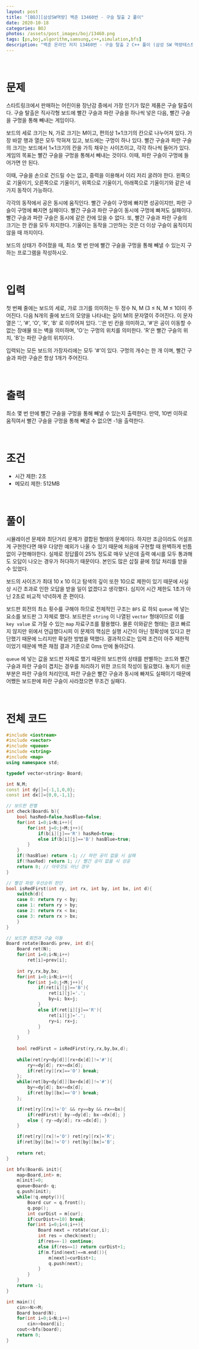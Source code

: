 ```yaml
---
layout: post
title: "[BOJ][삼성SW역량] 백준 13460번 - 구슬 탈출 2 풀이"
date: 2020-10-18
categories: BOJ
photos: /assets/post_images/boj/13460.png
tags: [ps,boj,algorithm,samsung,c++,simulation,bfs]
description: "백준 온라인 저지 13460번 - 구슬 탈출 2 C++ 풀이 (삼성 SW 역량테스트 기출)"
---
```


<br>

# 문제
스타트링크에서 판매하는 어린이용 장난감 중에서 가장 인기가 많은 제품은 구슬 탈출이다. 구슬 탈출은 직사각형 보드에 빨간 구슬과 파란 구슬을 하나씩 넣은 다음, 빨간 구슬을 구멍을 통해 빼내는 게임이다.

보드의 세로 크기는 N, 가로 크기는 M이고, 편의상 1×1크기의 칸으로 나누어져 있다. 가장 바깥 행과 열은 모두 막혀져 있고, 보드에는 구멍이 하나 있다. 빨간 구슬과 파란 구슬의 크기는 보드에서 1×1크기의 칸을 가득 채우는 사이즈이고, 각각 하나씩 들어가 있다. 게임의 목표는 빨간 구슬을 구멍을 통해서 빼내는 것이다. 이때, 파란 구슬이 구멍에 들어가면 안 된다.

이때, 구슬을 손으로 건드릴 수는 없고, 중력을 이용해서 이리 저리 굴려야 한다. 왼쪽으로 기울이기, 오른쪽으로 기울이기, 위쪽으로 기울이기, 아래쪽으로 기울이기와 같은 네 가지 동작이 가능하다.

각각의 동작에서 공은 동시에 움직인다. 빨간 구슬이 구멍에 빠지면 성공이지만, 파란 구슬이 구멍에 빠지면 실패이다. 빨간 구슬과 파란 구슬이 동시에 구멍에 빠져도 실패이다. 빨간 구슬과 파란 구슬은 동시에 같은 칸에 있을 수 없다. 또, 빨간 구슬과 파란 구슬의 크기는 한 칸을 모두 차지한다. 기울이는 동작을 그만하는 것은 더 이상 구슬이 움직이지 않을 때 까지이다.

보드의 상태가 주어졌을 때, 최소 몇 번 만에 빨간 구슬을 구멍을 통해 빼낼 수 있는지 구하는 프로그램을 작성하시오.

<br>

# 입력
첫 번째 줄에는 보드의 세로, 가로 크기를 의미하는 두 정수 N, M (3 ≤ N, M ≤ 10)이 주어진다. 다음 N개의 줄에 보드의 모양을 나타내는 길이 M의 문자열이 주어진다. 이 문자열은 '.', '#', 'O', 'R', 'B' 로 이루어져 있다. '.'은 빈 칸을 의미하고, '#'은 공이 이동할 수 없는 장애물 또는 벽을 의미하며, 'O'는 구멍의 위치를 의미한다. 'R'은 빨간 구슬의 위치, 'B'는 파란 구슬의 위치이다.

입력되는 모든 보드의 가장자리에는 모두 '#'이 있다. 구멍의 개수는 한 개 이며, 빨간 구슬과 파란 구슬은 항상 1개가 주어진다.

<br>

# 출력
최소 몇 번 만에 빨간 구슬을 구멍을 통해 빼낼 수 있는지 출력한다. 만약, 10번 이하로 움직여서 빨간 구슬을 구멍을 통해 빼낼 수 없으면 -1을 출력한다.

<br>

# 조건
- 시간 제한: 2초
- 메모리 제한: 512MB

<br>

# 풀이
시뮬레이션 문제와 최단거리 문제가 결합된 형태의 문제이다. 하지만 조금이라도 어설프게 구현한다면 매우 다양한 예외가 나올 수 있기 때문에 처음에 구현할 때 완벽하게 빈틈없이 구현해야한다. 실제로 정답률이 25% 정도로 매우 낮은데 출력 예시를 모두 통과해도 오답이 나오는 경우가 허다하기 때문이다. 본인도 많은 삽질 끝에 정답 처리를 받을 수 있었다.

보드의 사이즈가 최대 10 x 10 이고 탐색의 깊이 또한 10으로 제한이 있기 때문에 사실상 시간 초과로 인한 오답을 받을 일이 없겠다고 생각했다. 심지어 시간 제한도 1초가 아닌 2초로 비교적 넉넉하게 준 편이다.

보드판 회전의 최소 횟수를 구해야 하므로 전체적인 구조는 `BFS` 로 하되 `queue` 에 넣는 요소를 보드판 그 자체로 했다. 보드판은 `string` 이 나열된 `vector` 형태이므로 이를 `key value` 로 가질 수 있는 `map` 자료구조를 활용했다. 물론 이와같은 형태는 결코 빠르지 않지만 위에서 언급했다시피 이 문제의 핵심은 실행 시간이 아닌 정확성에 있다고 판단했기 때문에 느리지만 확실한 방법을 택했다. 결과적으로는 입력 조건이 아주 제한적이었기 때문에 백준 채점 결과 기준으로 0ms 만에 돌아갔다.

`queue` 에 넣는 값을 보드판 자체로 했기 때문의 보드판의 상태를 판별하는 코드와 빨간 구슬과 파란 구슬이 겹치는 경우를 처리하기 위한 코드의 작성이 필요했다. 놓치기 쉬운 부분은 파란 구슬의 처리인데, 파란 구슬은 빨간 구슬과 동시에 빠져도 실패이기 때문에 어쨌든 보드판에 파란 구슬이 사라졌으면 무조건 실패다.

<br>

# 전체 코드

```c++
#include <iostream>
#include <vector>
#include <queue>
#include <string>
#include <map>
using namespace std;

typedef vector<string> Board;

int N,M;
const int dy[]={-1,1,0,0};
const int dx[]={0,0,-1,1};

// 보드판 판별
int check(Board& b){
    bool hasRed=false,hasBlue=false;
    for(int i=0;i<N;i++){
        for(int j=0;j<M;j++){
            if(b[i][j]=='R') hasRed=true;
            else if(b[i][j]=='B') hasBlue=true;
        }
    }
    if(!hasBlue) return -1; // 파란 공이 없을 시 실패
    if(!hasRed) return 1; // 빨간 공이 없을 시 성공
    return 0; // 아무것도 아닌 경우
}

// 빨강 파랑 우선순위 판단
bool isRedFirst(int ry, int rx, int by, int bx, int d){
    switch(d){
    case 0: return ry < by;
    case 1: return ry > by;
    case 2: return rx < bx;
    case 3: return rx > bx;
    }
}

// 보드판 회전과 구슬 이동
Board rotate(Board& prev, int d){
    Board ret(N);
    for(int i=0;i<N;i++)
        ret[i]=prev[i];
        
    int ry,rx,by,bx;
    for(int i=0;i<N;i++){
        for(int j=0;j<M;j++){
            if(ret[i][j]=='B'){
                ret[i][j]='.';
                by=i; bx=j;
            }
            else if(ret[i][j]=='R'){
                ret[i][j]='.';
                ry=i; rx=j;
            }
        }
    }
    
    bool redFirst = isRedFirst(ry,rx,by,bx,d);
    
    while(ret[ry+dy[d]][rx+dx[d]]!='#'){
        ry+=dy[d]; rx+=dx[d];
        if(ret[ry][rx]=='O') break;
    };
    while(ret[by+dy[d]][bx+dx[d]]!='#'){
        by+=dy[d]; bx+=dx[d];
        if(ret[by][bx]=='O') break;
    };

    if(ret[ry][rx]!='O' && ry==by && rx==bx){
        if(redFirst){ by-=dy[d]; bx-=dx[d]; }
        else { ry-=dy[d]; rx-=dx[d]; }
    }

    if(ret[ry][rx]!='O') ret[ry][rx]='R';
    if(ret[by][bx]!='O') ret[by][bx]='B';
    
    return ret;
}

int bfs(Board& init){
    map<Board,int> m;
    m[init]=0;
    queue<Board> q;
    q.push(init);
    while(!q.empty()){
        Board cur = q.front();
        q.pop();
        int curDist = m[cur];
        if(curDist>=10) break;
        for(int i=0;i<4;i++){
            Board next = rotate(cur,i);
            int res = check(next);
            if(res==-1) continue;
            else if(res==1) return curDist+1;
            if(m.find(next)==m.end()){
                m[next]=curDist+1;
                q.push(next);
            }
        }
    }
    return -1;
}

int main(){
    cin>>N>>M;
    Board board(N);
    for(int i=0;i<N;i++)
        cin>>board[i];
    cout<<bfs(board);
    return 0;
}
```